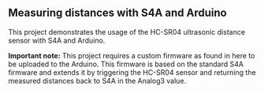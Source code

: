 ## Measuring distances with S4A and Arduino
This project demonstrates the usage of the HC-SR04 ultrasonic distance sensor with S4A and Arduino.

**Important note:** This project requires a custom firmware as found in here to be uploaded to the Arduino. 
This firmware is based on the standard S4A firmware and extends it by triggering the HC-SR04 sensor and returning
the measured distances back to S4A in the Analog3 value.
